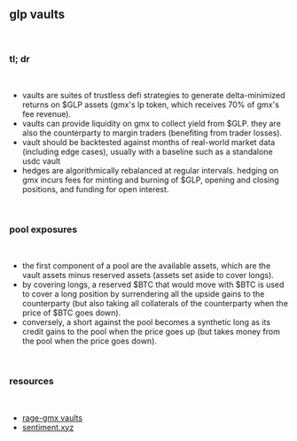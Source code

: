 ## glp vaults

<br>

### tl; dr

<br>

* vaults are suites of trustless defi strategies to generate delta-minimized returns on $GLP assets (gmx's lp token, which receives 70% of gmx's fee revenue). 
* vaults can provide liquidity on gmx to collect yield from $GLP. they are also the counterparty to margin traders (benefiting from trader losses). 
* vault should be backtested against months of real-world market data (including edge cases), usually with a baseline such as a standalone usdc vault
* hedges are algorithmically rebalanced at regular intervals. hedging on gmx incurs fees for minting and burning of $GLP, opening and closing positions, and funding for open interest.

<br>

### pool exposures

<br>

* the first component of a pool are the available assets, which are the vault assets minus reserved assets (assets set aside to cover longs).
* by covering longs, a reserved $BTC that would move with $BTC is used to cover a long position by surrendering all the upside gains to the counterparty (but also taking all collaterals of the counterparty when the price of $BTC goes down).
* conversely, a short against the pool becomes a synthetic long as its credit gains to the pool when the price goes up (but takes money from the pool when the price goes down).

<br>

### resources

<br>

* [rage-gmx vaults](https://mirror.xyz/0x507c7777837B85EDe1e67f5A4554dDD7e58b1F87/KztyQ37Nfq7QT1BWrLz30jfqdtV23TtilJK1cbyXpxk0)
* [sentiment.xyz](https://www.sentiment.xyz/)
